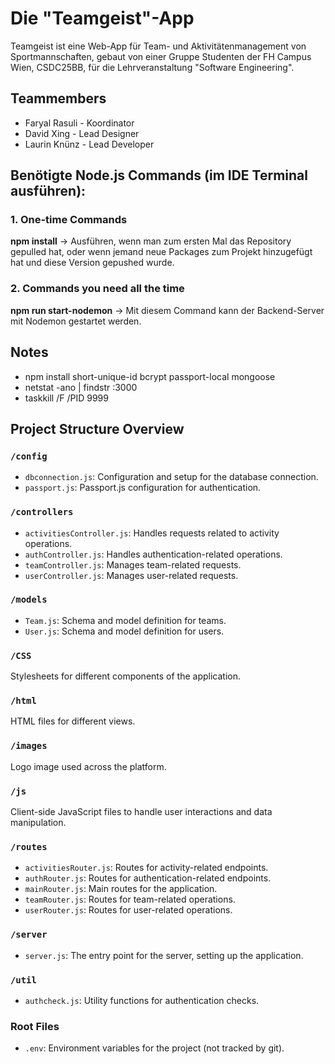 # Die "Teamgeist"-App
Teamgeist ist eine Web-App für Team- und Aktivitätenmanagement von Sportmannschaften, gebaut von einer Gruppe Studenten der FH Campus Wien, CSDC25BB, für die Lehrveranstaltung "Software Engineering".

## Teammembers
* Faryal Rasuli - Koordinator
* David Xing - Lead Designer
* Laurin Knünz - Lead Developer

## Benötigte Node.js Commands (im IDE Terminal ausführen):
### 1. One-time Commands
**npm install** → Ausführen, wenn man zum ersten Mal das Repository gepulled hat, oder wenn jemand neue Packages zum Projekt hinzugefügt hat und diese Version gepushed wurde.
### 2. Commands you need all the time
**npm run start-nodemon** → Mit diesem Command kann der Backend-Server mit Nodemon gestartet werden.

## Notes
- npm install short-unique-id bcrypt passport-local mongoose
- netstat -ano | findstr :3000
- taskkill /F /PID 9999 

## Project Structure Overview

### `/config`
- `dbconnection.js`: Configuration and setup for the database connection.
- `passport.js`: Passport.js configuration for authentication.

### `/controllers`
- `activitiesController.js`: Handles requests related to activity operations.
- `authController.js`: Handles authentication-related operations.
- `teamController.js`: Manages team-related requests.
- `userController.js`: Manages user-related requests.

### `/models`
- `Team.js`: Schema and model definition for teams.
- `User.js`: Schema and model definition for users.

### `/CSS`
Stylesheets for different components of the application.

### `/html`
HTML files for different views.

### `/images`
Logo image used across the platform.

### `/js`
Client-side JavaScript files to handle user interactions and data manipulation.

### `/routes`
- `activitiesRouter.js`: Routes for activity-related endpoints.
- `authRouter.js`: Routes for authentication-related endpoints.
- `mainRouter.js`: Main routes for the application.
- `teamRouter.js`: Routes for team-related operations.
- `userRouter.js`: Routes for user-related operations.

### `/server`
- `server.js`: The entry point for the server, setting up the application.

### `/util`
- `authcheck.js`: Utility functions for authentication checks.

### Root Files
- `.env`: Environment variables for the project (not tracked by git).
